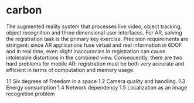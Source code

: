 # carbon
The augmented reality system that processes live video, object tracking, object recognition and three dimensional user interfaces.
For AR, solving the registration task is the primary key exercise. Precision requirements are stringent: since AR applications fuse
virtual and real information in 6DOF and in real time, even slight inaccuracies in registration can cause intolerable distortions
in the combined view. Consequently, there are two hard problems for mobile AR: registration must be both very accurate and efficient
in terms of computation and memory usage.

1.1	Six degrees of Freedom in a space
1.2	Camera quality and handling.
1.3	Energy consumption
1.4	Network dependency
1.5	Localization as an image recognition problem
